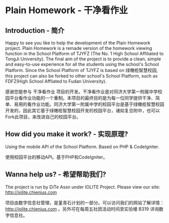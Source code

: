 Plain Homework - 干净看作业
===========================

Introduction - 简介
-------------------

Happy to see you like to help the development of the Plain Homework project. Plain Homework is a remade version of the homework viewing function in the School Platform of TJYFZ (The No. 1 High School Affiliated to TongJi University). The final aim of the project is to provide a clean, simple and easy-to-use experience for all the students using the school's School Platform. Since the School Platform of TJYFZ is based on 绿橄榄智慧校园, this project can also be forked to other school's School Platform, such as FDFZ(High School Affliated to Fudan University).

感谢您能参与 干净看作业 项目的开发。干净看作业是对同济大学第一附属中学校园平台看作业功能的一个重制。本项目的最终目的是为每一位同学提供干净、简单、易用的看作业功能。同济大学第一附属中学的校园平台是基于绿橄榄智慧校园开发的，因此其它基于绿橄榄智慧校园开发的校园平台，诸如复旦附中，也可以Fork此项目，来改进自己的校园平台。

How did you make it work? - 实现原理?
----------------------------------

Using the mobile API of the School Platform. Based on PHP & CodeIgniter.

使用校园平台的移动API。基于PHP和CodeIgniter。

Wanna help us? - 希望帮助我们?
--------------------------------

The project is run by DiTe Assn under IOLITE Project. Please view our site: http://iolite.chienius.com

项目由数字信息社管理，是堇青石计划的一部分。可以访问我们的网站了解详情：http://iolite.chienius.com 。另外可在每周五社团活动时间至实验楼 B319 详询数字信息社。
